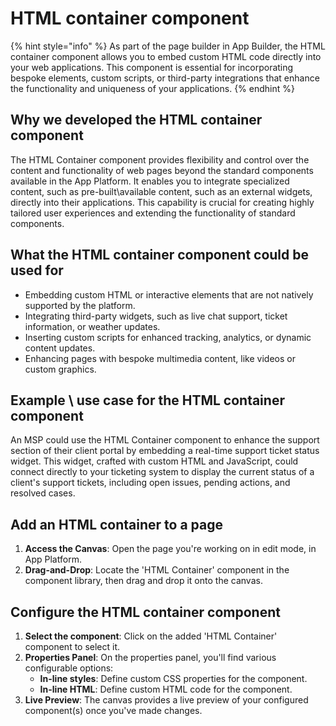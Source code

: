 # HTML container component

{% hint style="info" %}
As part of the page builder in App Builder, the HTML container component allows you to embed custom HTML code directly into your web applications. This component is essential for incorporating bespoke elements, custom scripts, or third-party integrations that enhance the functionality and uniqueness of your applications.
{% endhint %}

## Why we developed the HTML container component

The HTML Container component provides flexibility and control over the content and functionality of web pages beyond the standard components available in the App Platform. It enables you to integrate specialized content, such as pre-built\available content, such as an external widgets, directly into their applications. This capability is crucial for creating highly tailored user experiences and extending the functionality of standard components.

## What the HTML container component could be used for

* Embedding custom HTML or interactive elements that are not natively supported by the platform.
* Integrating third-party widgets, such as live chat support, ticket information, or weather updates.
* Inserting custom scripts for enhanced tracking, analytics, or dynamic content updates.
* Enhancing pages with bespoke multimedia content, like videos or custom graphics.

## **Example \ use case for the HTML container component**

An MSP could use the HTML Container component to enhance the support section of their client portal by embedding a real-time support ticket status widget. This widget, crafted with custom HTML and JavaScript, could connect directly to your ticketing system to display the current status of a client's support tickets, including open issues, pending actions, and resolved cases.

## Add an HTML container to a page

1. **Access the Canvas**: Open the page you're working on in edit mode, in App Platform.
2. **Drag-and-Drop**: Locate the 'HTML Container' component in the component library, then drag and drop it onto the canvas.

## Configure the HTML container component

1. **Select the component**: Click on the added 'HTML Container' component to select it.
2. **Properties Panel**: On the properties panel, you'll find various configurable options:
   * **In-line styles**: Define custom CSS properties for the component.&#x20;
   * **In-line HTML**: Define custom HTML code for the component.&#x20;
3. **Live Preview**: The canvas provides a live preview of your configured component(s) once you've made changes.

